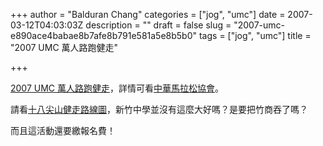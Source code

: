 +++
author = "Balduran Chang"
categories = ["jog", "umc"]
date = 2007-03-12T04:03:03Z
description = ""
draft = false
slug = "2007-umc-e890ace4babae8b7afe8b791e581a5e8b5b0"
tags = ["jog", "umc"]
title = "2007 UMC 萬人路跑健走"

+++


[2007 UMC 萬人路跑健走](http://www.cma-web.org.tw/index.php?PA=news_view&news_id=28 "中華馬拉松協會 - 新聞檢視")，詳情可看[中華馬拉松協會](http://www.cma-web.org.tw/index.php "中華馬拉松協會 - 關於協會")。

請看[十八尖山健走路線圖](http://postudio1.com/cma-web/UMC_HereWeGo/Map_Hiking.jpg "Map_Hiking.jpg")，新竹中學並沒有這麼大好嗎？是要把竹商吞了嗎？

而且這活動還要繳報名費！

